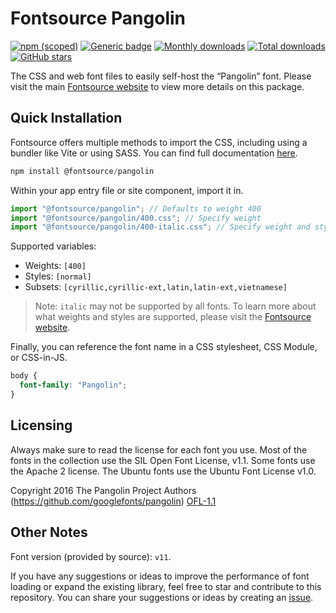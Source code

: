 # Fontsource Pangolin

[![npm (scoped)](https://img.shields.io/npm/v/@fontsource/pangolin?color=brightgreen)](https://www.npmjs.com/package/@fontsource/pangolin) [![Generic badge](https://img.shields.io/badge/fontsource-passing-brightgreen)](https://github.com/fontsource/fontsource) [![Monthly downloads](https://badgen.net/npm/dm/@fontsource/pangolin)](https://github.com/fontsource/fontsource) [![Total downloads](https://badgen.net/npm/dt/@fontsource/pangolin)](https://github.com/fontsource/fontsource) [![GitHub stars](https://img.shields.io/github/stars/fontsource/fontsource.svg?style=social&label=Star)](https://github.com/fontsource/fontsource/stargazers)

The CSS and web font files to easily self-host the “Pangolin” font. Please visit the main [Fontsource website](https://fontsource.org/fonts/pangolin) to view more details on this package.

## Quick Installation

Fontsource offers multiple methods to import the CSS, including using a bundler like Vite or using SASS. You can find full documentation [here](https://fontsource.org/docs/getting-started/introduction).

```javascript
npm install @fontsource/pangolin
```

Within your app entry file or site component, import it in.

```javascript
import "@fontsource/pangolin"; // Defaults to weight 400
import "@fontsource/pangolin/400.css"; // Specify weight
import "@fontsource/pangolin/400-italic.css"; // Specify weight and style
```

Supported variables:
- Weights: `[400]`
- Styles: `[normal]`
- Subsets: `[cyrillic,cyrillic-ext,latin,latin-ext,vietnamese]`

> Note: `italic` may not be supported by all fonts. To learn more about what weights and styles are supported, please visit the [Fontsource website](https://fontsource.org/fonts/pangolin).

Finally, you can reference the font name in a CSS stylesheet, CSS Module, or CSS-in-JS.

```css
body {
  font-family: "Pangolin";
}
```

## Licensing
Always make sure to read the license for each font you use. Most of the fonts in the collection use the SIL Open Font License, v1.1. Some fonts use the Apache 2 license. The Ubuntu fonts use the Ubuntu Font License v1.0.

Copyright 2016 The Pangolin Project Authors (https://github.com/googlefonts/pangolin)
[OFL-1.1](https://openfontlicense.org)

## Other Notes
Font version (provided by source): `v11`.

If you have any suggestions or ideas to improve the performance of font loading or expand the existing library, feel free to star and contribute to this repository. You can share your suggestions or ideas by creating an [issue](https://github.com/fontsource/fontsource/issues).